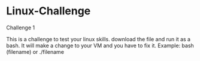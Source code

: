 # Linux-Challenge
Challenge 1

This is a challenge to test your linux skills.
download the file and run it as a bash. It will make a change to your VM and you have to fix it.
Example: bash (filename) or ./filename
